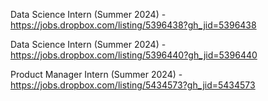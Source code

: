 Data Science Intern (Summer 2024) - https://jobs.dropbox.com/listing/5396438?gh_jid=5396438

Data Science Intern (Summer 2024) - https://jobs.dropbox.com/listing/5396440?gh_jid=5396440

Product Manager Intern (Summer 2024) - https://jobs.dropbox.com/listing/5434573?gh_jid=5434573

